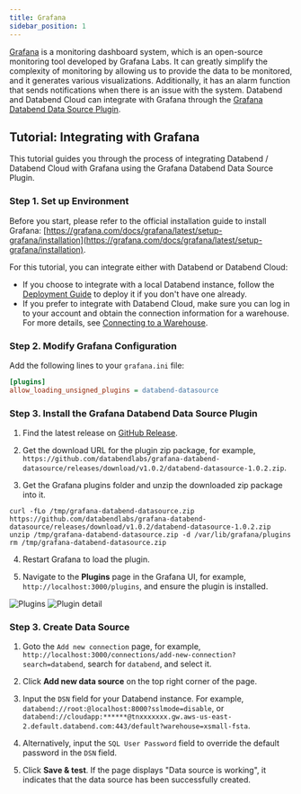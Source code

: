```yaml
---
title: Grafana
sidebar_position: 1
---
```


[Grafana](https://grafana.com/) is a monitoring dashboard system, which is an open-source monitoring tool developed by Grafana Labs. It can greatly simplify the complexity of monitoring by allowing us to provide the data to be monitored, and it generates various visualizations. Additionally, it has an alarm function that sends notifications when there is an issue with the system. Databend and Databend Cloud can integrate with Grafana through the [Grafana Databend Data Source Plugin](https://github.com/databendlabs/grafana-databend-datasource).

## Tutorial: Integrating with Grafana

This tutorial guides you through the process of integrating Databend / Databend Cloud with Grafana using the Grafana Databend Data Source Plugin.

### Step 1. Set up Environment

Before you start, please refer to the official installation guide to install Grafana: [https://grafana.com/docs/grafana/latest/setup-grafana/installation](https://grafana.com/docs/grafana/latest/setup-grafana/installation).

For this tutorial, you can integrate either with Databend or Databend Cloud:

- If you choose to integrate with a local Databend instance, follow the [Deployment Guide](/guides/deploy) to deploy it if you don't have one already.
- If you prefer to integrate with Databend Cloud, make sure you can log in to your account and obtain the connection information for a warehouse. For more details, see [Connecting to a Warehouse](/guides/cloud/using-databend-cloud/warehouses#connecting).

### Step 2. Modify Grafana Configuration

Add the following lines to your `grafana.ini` file:

```ini
[plugins]
allow_loading_unsigned_plugins = databend-datasource
```

### Step 3. Install the Grafana Databend Data Source Plugin

1. Find the latest release on [GitHub Release](https://github.com/databendlabs/grafana-databend-datasource/releases).

2. Get the download URL for the plugin zip package, for example, `https://github.com/databendlabs/grafana-databend-datasource/releases/download/v1.0.2/databend-datasource-1.0.2.zip`.

3. Get the Grafana plugins folder and unzip the downloaded zip package into it.

```shell
curl -fLo /tmp/grafana-databend-datasource.zip https://github.com/databendlabs/grafana-databend-datasource/releases/download/v1.0.2/databend-datasource-1.0.2.zip
unzip /tmp/grafana-databend-datasource.zip -d /var/lib/grafana/plugins
rm /tmp/grafana-databend-datasource.zip
```

4. Restart Grafana to load the plugin.

5. Navigate to the **Plugins** page in the Grafana UI, for example, `http://localhost:3000/plugins`, and ensure the plugin is installed.

![Plugins](/img/integration/grafana-plugins.png)
![Plugin detail](/img/integration/grafana-plugin-detail.png)

### Step 3. Create Data Source

1. Goto the `Add new connection` page, for example, `http://localhost:3000/connections/add-new-connection?search=databend`, search for `databend`, and select it.

2. Click **Add new data source** on the top right corner of the page.

3. Input the `DSN` field for your Databend instance. For example, `databend://root:@localhost:8000?sslmode=disable`, or `databend://cloudapp:******@tnxxxxxxx.gw.aws-us-east-2.default.databend.com:443/default?warehouse=xsmall-fsta`.

4. Alternatively, input the `SQL User Password` field to override the default password in the `DSN` field.

5. Click **Save & test**. If the page displays "Data source is working", it indicates that the data source has been successfully created.
